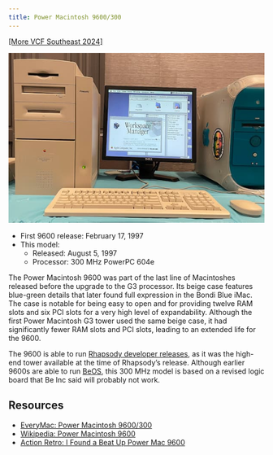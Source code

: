 ```yaml
---
title: Power Macintosh 9600/300
---
```


[[More VCF Southeast 2024]](/computers/vcfse2024)

<img src="/img/vcfse2024/9600-rhapsody-workspace-manager.jpg" alt="A Power Macintosh 9600/300 running Rhapsody Developer Release 2" class="computer-pic" />

- First 9600 release: February 17, 1997
- This model:
  - Released: August 5, 1997
  - Processor: 300 MHz PowerPC 604e

The Power Macintosh 9600 was part of the last line of Macintoshes released before the upgrade to the G3 processor. Its beige case features blue-green details that later found full expression in the Bondi Blue iMac. The case is notable for being easy to open and for providing twelve RAM slots and six PCI slots for a very high level of expandability. Although the first Power Macintosh G3 tower used the same beige case, it had significantly fewer RAM slots and PCI slots, leading to an extended life for the 9600.

The 9600 is able to run [Rhapsody developer releases](./rhapsody), as it was the high-end tower available at the time of Rhapsody’s release. Although earlier 9600s are able to run [BeOS](./beos), this 300 MHz model is based on a revised logic board that Be Inc said will probably not work.

## Resources

- [EveryMac: Power Macintosh 9600/300](https://everymac.com/systems/apple/powermac/specs/powermac_9600_300.html)
- [Wikipedia: Power Macintosh 9600](https://en.wikipedia.org/wiki/Power_Macintosh_9600)
- [Action Retro: I Found a Beat Up Power Mac 9600](https://youtu.be/hvycC-xBD5I)
